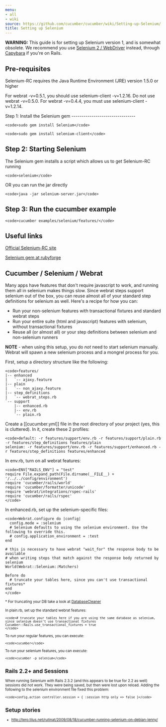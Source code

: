 ```yaml
---
menu:
- all
- wiki
source: https://github.com/cucumber/cucumber/wiki/Setting-up-Selenium/
title: Setting up Selenium
---
```


**WARNING:** This guide is for setting up Selenium version 1, and is somewhat obsolete. We recommend you use [Selenium 2 / WebDriver](http://rubygems.org/gems/selenium-webdriver) instead, through [Capybara](https://rubygems.org/gems/capybara) if you're on Rails.

## Pre-requisites

Selenium-RC requires the Java Runtime Environment (JRE) version 1.5.0 or higher

<p>
For webrat -v=0.5.1, you should use selenium-client -v=1.2.16. Do not use webrat -v=0.5.0. For webrat -v=0.4.4, you must use selenium-client -v=1.2.14.

</p>
Step 1: Install the Selenium gem
--------------------------------

```
<code>sudo gem install Selenium</code>

<code>sudo gem install selenium-client</code>
```

## Step 2: Starting Selenium

The Selenium gem installs a script which allows us to get Selenium-RC running

```
<code>selenium</code>
```

OR
you can run the jar directly

```
<code>java -jar selenium-server.jar</code>
```

## Step 3: Run the cucumber example

```
<code>cucumber examples/selenium/features/</code>
```

## Useful links

[Official Selenium-RC site](http://seleniumhq.org/projects/remote-control/)

[Selenium gem at rubyforge](http://selenium.rubyforge.org/)

## Cucumber / Selenium / Webrat

Many apps have features that don't require javascript to work, and running them all in selenium makes things slow. Since webrat steps support selenium out of the box, you can reuse almost all of your standard step definitions for selenium as well. Here's a recipe for how you can:

- Run your non-selenium features with transactional fixtures and standard webrat steps
- Run your entire suite (html and javascript) features with selenium, without transactional fixtures
- Reuse all (or almost all) or your step definitions between selenium and non-selenium runners

**NOTE** - when using this setup, you do *not* need to start selenium manually. Webrat will spawn a new selenium process and a mongrel process for you.

First, setup a directory structure like the following:

```
<code>features/
|-- enhanced
|   `-- ajaxy.feature
|-- plain
|   `-- non_ajaxy.feature
|-- step_definitions
|   `-- webrat_steps.rb
`-- support
    |-- enhanced.rb
    |-- env.rb
    `-- plain.rb
```

</code>

Create a \[\[cucumber.yml]] file in the root directory of your project (yes, this is cluttered). In it, create these 2 profiles:

```
<code>default: -r features/support/env.rb -r features/support/plain.rb -r features/step_definitions features/plain
selenium: -r features/support/env.rb -r features/support/enhanced.rb -r features/step_definitions features/enhanced
```

</code>

In env.rb, turn on all webrat features:

```
<code>ENV["RAILS_ENV"] = "test"
require File.expand_path(File.dirname(__FILE__) + '/../../config/environment')
require 'cucumber/rails/world'
require 'cucumber/formatter/unicode'
require 'webrat/integrations/rspec-rails'
require 'cucumber/rails/rspec'
</code>
```

In enhanced.rb, set up the selenium-specific files:

```
<code>Webrat.configure do |config|
  config.mode = :selenium
  # Selenium defaults to using the selenium environment. Use the following to override this.
  # config.application_environment = :test
end

# this is necessary to have webrat "wait_for" the response body to be available
# when writing steps that match against the response body returned by selenium
World(Webrat::Selenium::Matchers)

Before do
  # truncate your tables here, since you can't use transactional fixtures*
end
</code>
```

<small>\* For truncating your DB take a look at [DatabaseCleaner](http://github.com/bmabey/database_cleaner/tree/master</small>)

In plain.rb, set up the standard webrat features:

```
<code># truncate your tables here if you are using the same database as selenium, since selenium doesn't use transactional fixtures
Cucumber::Rails.use_transactional_fixtures = true
</code>
```

To run your regular features, you can execute:

```
<code>cucumber</code>
```

To run your selenium features, you can execute:

```
<code>cucumber -p selenium</code>
```

## Rails 2.2+ and Sessions

When running Selenium with Rails 2.3.2 (and this appears to be true for 2.2 as well) sessions did not work. They were being saved, but then were lost upon reload. Adding the following to the selenium environment file fixed this problem:

```
<code>config.action_controller.session = { :session_http_only => false }</code>
```

## Setup stories

- <http://tero.tilus.net/rutinat/2009/08/18/cucumber-running-selenium-on-debian-lenny/>
